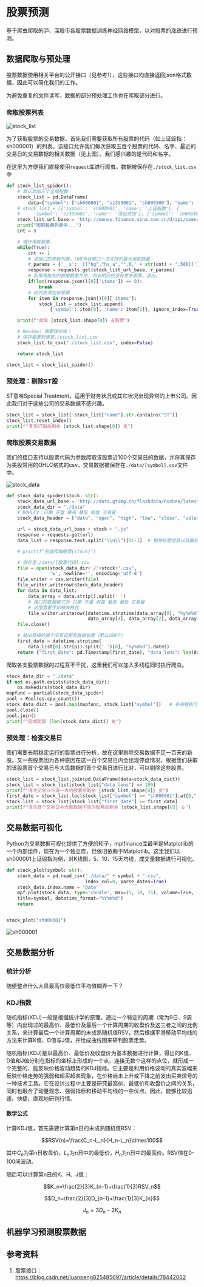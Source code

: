 # 股票预测

基于爬虫爬取的沪、深股市各股票数据训练神经网络模型，以对股票的涨跌进行预测。

## 数据爬取与预处理

股票数据使用相关平台的公开接口（见参考1），这些接口均直接返回json格式数据，因此可以简化我们的工作。

为避免重复的文件读写，数据的部分预处理工作也在爬取部分进行。

### 爬取股票列表

![stock_list](./doc/stock_list.png)

为了获取股票的交易数据，首先我们需要获取所有股票的代码（如上证综指：sh000001）的列表。该接口允许我们每次获取五百个股票的代码、名字、最近的交易日的交易数据的相关数据（见上图）。我们感兴趣的是代码和名字。

在这里为方便我们直接使用`request`库进行爬虫。数据被保存在`./stock_list.csv`中

```python
def stock_list_spider():
    # 默认添加三个全局指数
    stock_list = pd.DataFrame(
        data={"symbol": ["sh000001", "sz399001", "sh000300"], "name": ["上证指数", "深证成指", "沪深300"]})
    # stock_list = [{'symbol': 'sh000001', 'name': '上证指数'}, {
    #     'symbol': 'sz399001', 'name': '深证成指'}, {'symbol': 'sh000300', 'name': '沪深300'}]
    stock_list_url_base = 'http://money.finance.sina.com.cn/d/api/openapi_proxy.php'
    print("爬取股票列表中...")
    cnt = 0

    # 循环爬取股票
    while(True):
        cnt += 1
        # 该接口的参数列表，500为该接口一次支持的最大爬取数量
        r_params = {'__s': '[["hq","hs_a","",0,' + str(cnt) + ',500]]'}
        response = requests.get(stock_list_url_base, r_params)
        # 如果爬取到的数据数量为空，则说明已经没有更多股票，退出。
        if(len(response.json()[0]['items']) == 0):
            break
        # 向列表添加该股票
        for item in response.json()[0]['items']:
            stock_list = stock_list.append(
                {'symbol': item[0], 'name': item[2]}, ignore_index=True)

    print(f"爬取 {stock_list.shape[0]} 支股票")

    # Review: 需要保存嘛？
    # 保存股票列表至./stock_list.csv
    stock_list.to_csv("./stock_list.csv", index=False)

    return stock_list
```

```python
stock_list = stock_list_spider()
```

### 预处理：剔除ST股

ST意味Special Treatment，适用于财务状况或其它状况出现异常的上市公司。因此我们对于这些公司的交易数据不感兴趣。

```python
stock_list = stock_list[~stock_list["name"].str.contains("ST")]
stock_list.reset_index()
print(f"清洗ST股后剩余 {stock_list.shape[0]} 支")
```

### 爬取股票交易数据

我们的接口支持以股票代码为参数爬取该股票近100个交易日的数据，并将其保存为美股常用的OHLC格式的csv，交易数据被保存在`./data/[symbol].csv`文件中。

![stock_data](./doc/stock_data.png)

```python
def stock_data_spider(stock: str):
    stock_data_url_base = 'http://data.gtimg.cn/flashdata/hushen/latest/daily/'
    stock_data_dir = "./data"
    # DOHLCV：日期 开盘 最高 最低 收盘 交易量
    stock_data_header = ["date", "open", "high", "low", "close", "volume"]

    url = stock_data_url_base + stock + ".js"
    response = requests.get(url)
    data_list = response.text.split("\\n\\")[2:-1]  # 剔除标题信息以及最后一行垃圾信息

    # print(f"完成爬取股票{stock}")

    # 保存至./data/[股票代码].csv
    file = open(stock_data_dir+'/'+stock+".csv",
                'w', newline='', encoding='utf-8')
    file_writer = csv.writer(file)
    file_writer.writerow(stock_data_header)
    for data in data_list:
        data_array = data.strip().split(' ')
        # 接口的数据格式为 日期 开盘 收盘 最高 最低 交易量
        # 这里需要手动修改格式
        file_writer.writerow([datetime.strptime(data_array[0], "%y%m%d").date(), data_array[1], data_array[3],
                              data_array[4], data_array[2], data_array[5]])
    file.close()

    # 输出获得的首个交易日期及数据长度（默认100个）
    first_date = datetime.strptime(
        data_list[0].strip().split(' ')[0], "%y%m%d").date()
    return {"first_date": pd.Timestamp(first_date), "data_lens": len(data_list)}
```

爬取各支股票数据的过程互不干扰，这里我们可以加入多线程同时执行爬虫。

```python
stock_data_dir = "./data"
if not os.path.exists(stock_data_dir):
    os.makedirs(stock_data_dir)
mapfunc = partial(stock_data_spider)
pool = Pool(os.cpu_count())
stock_data_dict = pool.map(mapfunc, stock_list["symbol"])   # 多线程执行下载工作
pool.close()
pool.join()
print(f"完成爬取 {len(stock_data_dict)} 支")
```

### 预处理：检查交易日

我们需要长期稳定运行的股票进行分析，故在这里剔除交易数据不足一百天的新股。又一些股票因为各种原因在这一百个交易日内会出现停盘情况，根据我们获取的该股票首个交易日与大盘数据的首个交易日进行比对，可以剔除这些股票。

```python
stock_list = stock_list.join(pd.DataFrame(data=stock_data_dict))
stock_list = stock_list[stock_list["data_lens"] == 100]
print(f"清洗交易日不满一百的股票后剩余 {stock_list.shape[0]} 支")
first_date = stock_list.loc[stock_list["symbol"] == "sh000001"].at[0,"first_date"]
stock_list = stock_list[stock_list["first_date"] == first_date]
print(f"清洗首个交易日与大盘数据不同的股票后剩余 {stock_list.shape[0]} 支")
```

## 交易数据可视化

Python为交易数据可视化提供了方便的轮子，mplfinance库最早是Matplotlib的一个内部组件，现在为一个独立库，但依旧依赖于Matplotlib。这里我们以sh000001上证综指为例，对K线图，5、10、15天均线，成交量数据进行可视化。

```python
def stock_plot(symbol: str):
    stock_data = pd.read_csv("./data/" + symbol + ".csv",
                             index_col=0, parse_dates=True)
    stock_data.index.name = "Date"
    mpf.plot(stock_data, type='candle', mav=(5, 10, 15), volume=True,
    title=symbol, datetime_format="%Y%m%d")
    return


stock_plot("sh000001")
```

![sh000001](doc/sh000001_k.png)

## 交易数据分析

### 统计分析

随便整点什么大盘最高位最低位平均值糊弄一下？

### KDJ指数

随机指标(KDJ)一般是根据统计学的原理，通过一个特定的周期（常为9日、9周等）内出现过的最高价、最低价及最后一个计算周期的收盘价及这三者之间的比例关系，来计算最后一个计算周期的未成熟随机值RSV，然后根据平滑移动平均线的方法来计算K值、D值与J值，并绘成曲线图来研判股票走势。

随机指标(KDJ)是以最高价、最低价及收盘价为基本数据进行计算，得出的K值、D值和J值分别在指标的坐标上形成的一个点，连接无数个这样的点位，就形成一个完整的、能反映价格波动趋势的KDJ指标。它主要是利用价格波动的真实波幅来反映价格走势的强弱和超买超卖现象，在价格尚未上升或下降之前发出买卖信号的一种技术工具。它在设计过程中主要是研究最高价、最低价和收盘价之间的关系，同时也融合了动量观念、强弱指标和移动平均线的一些优点，因此，能够比较迅速、快捷、直观地研判行情。

#### 数学公式

计算KDJ值，首先需要计算第n日的未成熟随机值RSV：

$$RSV(n)=\frac{C_n-L_n}{H_n-L_n}\times100$$

其中$C_n$为第n日收盘价，$L_n$为n日中的最低价，$H_n$为n日中的最高价。RSV值在0-100间波动。

随后可以计算第n日的K、H、J值：

$$K_n=\frac{2}{3}K_{n-1}+\frac{1}{3}RSV_n$$

$$D_n=\frac{2}{3}D_{n-1}+\frac{1}{3}K_{n}$$

$$J_n=3D_n-2K_n$$

## 机器学习预测股票数据

## 参考资料

1. 股票接口：https://blog.csdn.net/luanpeng825485697/article/details/78442062 